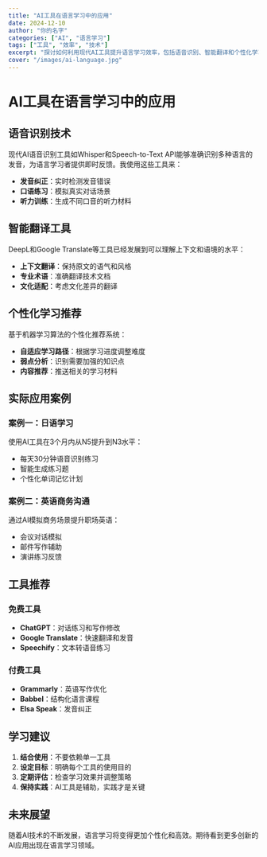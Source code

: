```yaml
---
title: "AI工具在语言学习中的应用"
date: 2024-12-10
author: "你的名字"
categories: ["AI", "语言学习"]
tags: ["工具", "效率", "技术"]
excerpt: "探讨如何利用现代AI工具提升语言学习效率，包括语音识别、智能翻译和个性化学习推荐等技术的应用。"
cover: "/images/ai-language.jpg"
---
```


# AI工具在语言学习中的应用

## 语音识别技术

现代AI语音识别工具如Whisper和Speech-to-Text API能够准确识别多种语言的发音，为语言学习者提供即时反馈。我使用这些工具来：

- **发音纠正**：实时检测发音错误
- **口语练习**：模拟真实对话场景
- **听力训练**：生成不同口音的听力材料

## 智能翻译工具

DeepL和Google Translate等工具已经发展到可以理解上下文和语境的水平：

- **上下文翻译**：保持原文的语气和风格
- **专业术语**：准确翻译技术文档
- **文化适配**：考虑文化差异的翻译

## 个性化学习推荐

基于机器学习算法的个性化推荐系统：

- **自适应学习路径**：根据学习进度调整难度
- **弱点分析**：识别需要加强的知识点
- **内容推荐**：推送相关的学习材料

## 实际应用案例

### 案例一：日语学习
使用AI工具在3个月内从N5提升到N3水平：
- 每天30分钟语音识别练习
- 智能生成练习题
- 个性化单词记忆计划

### 案例二：英语商务沟通
通过AI模拟商务场景提升职场英语：
- 会议对话模拟
- 邮件写作辅助
- 演讲练习反馈

## 工具推荐

### 免费工具
- **ChatGPT**：对话练习和写作修改
- **Google Translate**：快速翻译和发音
- **Speechify**：文本转语音练习

### 付费工具
- **Grammarly**：英语写作优化
- **Babbel**：结构化语言课程
- **Elsa Speak**：发音纠正

## 学习建议

1. **结合使用**：不要依赖单一工具
2. **设定目标**：明确每个工具的使用目的
3. **定期评估**：检查学习效果并调整策略
4. **保持实践**：AI工具是辅助，实践才是关键

## 未来展望

随着AI技术的不断发展，语言学习将变得更加个性化和高效。期待看到更多创新的AI应用出现在语言学习领域。